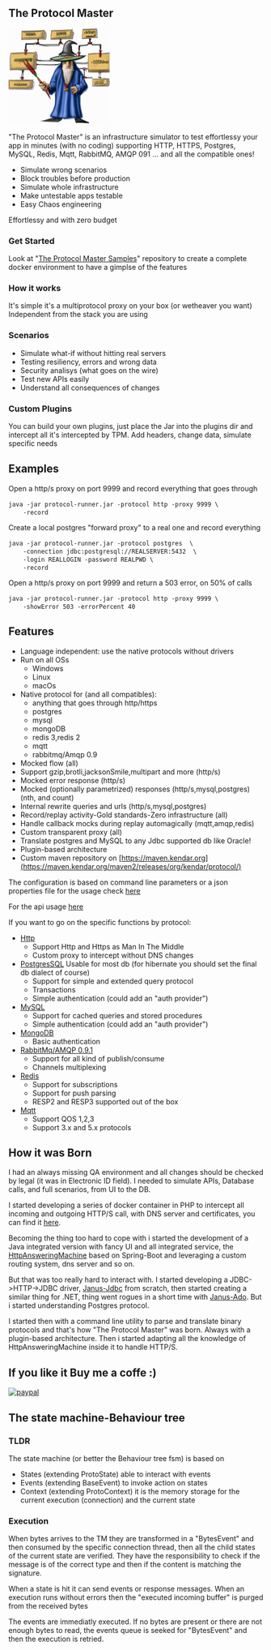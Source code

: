 ## The Protocol Master

![](protocolmaster_s.gif)

"The Protocol Master" is an infrastructure simulator to test effortlessy your app in minutes (with no coding) supporting HTTP, HTTPS, Postgres, MySQL, Redis, Mqtt, RabbitMQ, AMQP 091 ... and all the compatible ones!

* Simulate wrong scenarios 
* Block troubles before production
* Simulate whole infrastructure
* Make untestable apps testable
* Easy Chaos engineering

Effortlessy and with zero budget

### Get Started

Look at "[The Protocol Master Samples](https://github.com/kendarorg/the-protocol-master-samples)" repository to create
a complete docker environment to have a gimplse of the features

### How it works

It's simple it's a multiprotocol proxy on your box (or wetheaver you want)
Independent from the stack you are using

### Scenarios

* Simulate what-if without hitting real servers
* Testing resiliency, errors and wrong data
* Security analisys (what goes on the wire)
* Test new APIs easily
* Understand all consequences of changes

### Custom Plugins

You can build your own plugins, just place the Jar into the plugins dir
and intercept all it's intercepted by TPM. Add headers, change data, 
simulate specific needs
  

## Examples

Open a http/s proxy on port 9999 and record everything that goes through

```
java -jar protocol-runner.jar -protocol http -proxy 9999 \
    -record
```

Create a local postgres "forward proxy" to a real one and record everything

```
java -jar protocol-runner.jar -protocol postgres  \
    -connection jdbc:postgresql://REALSERVER:5432  \
    -login REALLOGIN -password REALPWD \
    -record
```

Open a http/s proxy on port 9999 and return a 503 error, on 50% of calls

```
java -jar protocol-runner.jar -protocol http -proxy 9999 \
    -showError 503 -errorPercent 40
```

## Features

* Language independent: use the native protocols without drivers
* Run on all OSs
    * Windows
    * Linux
    * macOs
* Native protocol for (and all compatibles):
    * anything that goes through http/https
    * postgres
    * mysql
    * mongoDB
    * redis 3,redis 2
    * mqtt
    * rabbitmq/Amqp 0.9
* Mocked flow (all)
* Support gzip,brotli,jacksonSmile,multipart and more (http/s)
* Mocked error response (http/s)
* Mocked (optionally parametrized) responses (http/s,mysql,postgres) (nth, and count)
* Internal rewrite queries and urls (http/s,mysql,postgres)
* Record/replay activity-Gold standards-Zero infrastructure (all)
* Handle callback mocks during replay automagically (mqtt,amqp,redis)
* Custom transparent proxy (all)
* Translate postgres and MySQL to any Jdbc supported db like Oracle!
* Plugin-based architecture
* Custom maven repository on [https://maven.kendar.org](https://maven.kendar.org/maven2/releases/org/kendar/protocol/)

The configuration is based on command line parameters or a json properties file
for the usage check [here](docs/properties.md)

For the api usage [here](docs/apis.md)

If you want to go on the specific functions by protocol:

* [Http](protocol-http/README.md)
    * Support Http and Https as Man In The Middle
    * Custom proxy to intercept without DNS changes
* [PostgresSQL](protocol-postgres/README.md)  Usable for most db (for hibernate you should set the final db dialect of
  course)
    * Support for simple and extended query protocol
    * Transactions
    * Simple authentication (could add an "auth provider")
* [MySQL](protocol-mysql/README.md)
    * Support for cached queries and stored procedures
    * Simple authentication (could add an "auth provider")
* [MongoDB](protocol-mongo/README.md)
    * Basic authentication
* [RabbitMq/AMQP 0.9.1](protocol-amqp-091/README.md)
    * Support for all kind of publish/consume
    * Channels multiplexing
* [Redis](protocol-redis/README.md)
    * Support for subscriptions
    * Support for push parsing
    * RESP2 and RESP3 supported out of the box
* [Mqtt](protocol-mqtt/README.md)
    * Support QOS 1,2,3
    * Support 3.x and 5.x protocols

## How it was Born

I had an always missing QA environment and all changes should be checked by legal (it was in Electronic ID field). I needed to simulate APIs, Database calls, and full scenarios, from UI to the DB.

I started developing a series of docker container in PHP to intercept all incoming and outgoing HTTP/S call, with DNS server and certificates, you can find it [here](https://github.com/kendarorg/HttpAnsweringMachine.php).

Becoming the thing too hard to cope with i started the development of a Java integrated version with fancy UI and all integrated service, the [HttpAnsweringMachine](https://github.com/kendarorg/HttpAnsweringMachine) based on Spring-Boot and leveraging a custom routing system, dns server and so on.

But that was too really hard to interact with. I started developing a JDBC->HTTP->JDBC driver, [Janus-Jdbc](https://github.com/kendarorg/janus-jdbc) from scratch, then started creating a similar thing for .NET, thing went rogues in a short time with [Janus-Ado](https://github.com/kendarorg/janus-ado). But i started understanding Postgres protocol.

I started then with a command line utility to parse and translate binary protocols and that's how "The Protocol Master" was born. Always with a plugin-based architecture. Then i started adapting all the knowledge of HttpAnsweringMachine inside it to handle HTTP/S.

## If you like it Buy me a coffe :)

[![paypal](https://www.paypalobjects.com/en_US/i/btn/btn_donateCC_LG.gif)](https://www.paypal.com/paypalme/kendarorg/1)

## The state machine-Behaviour tree

### TLDR

The state machine (or better the Behaviour tree fsm) is based on

* States (extending ProtoState) able to interact with events
* Events (extending BaseEvent) to invoke action on states
* Context (extending ProtoContext) it is the memory storage for the current
  execution (connection) and the current state

### Execution

When bytes arrives to the TM they are transformed in a "BytesEvent" and then
consumed by the specific connection thread, then all the child states of the current
state are verified. They have the responsibility to check if the message is of the
correct type and then if the content is matching the signature.

When a state is hit it can send events or response messages. When an execution runs
without errors then the "executed incoming buffer" is purged from the received bytes

The events are immediatly executed. If no bytes are present or there are not enough
bytes to read, the events queue is seeked for "BytesEvent" and then the execution is
retried.
